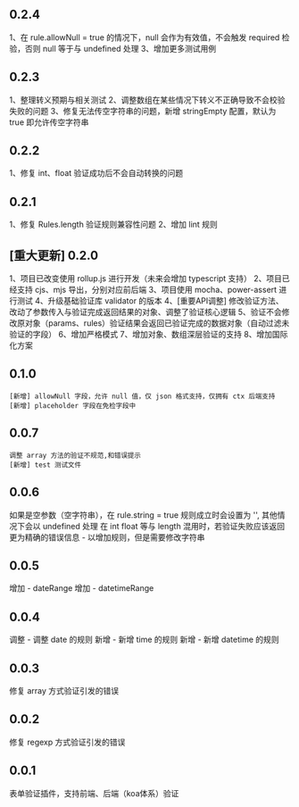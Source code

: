 ## 0.2.4
1、在 rule.allowNull = true 的情况下，null 会作为有效值，不会触发 required 检验，否则 null 等于与 undefined 处理
3、增加更多测试用例

## 0.2.3
1、整理转义预期与相关测试
2、调整数组在某些情况下转义不正确导致不会校验失败的问题
3、修复无法传空字符串的问题，新增 stringEmpty 配置，默认为 true 即允许传空字符串

## 0.2.2
1、修复 int、float 验证成功后不会自动转换的问题

## 0.2.1
1、修复 Rules.length 验证规则兼容性问题
2、增加 lint 规则

## [重大更新] 0.2.0
1、项目已改变使用 rollup.js 进行开发（未来会增加 typescript 支持）
2、项目已经支持 cjs、mjs 导出，分别对应前后端
3、项目使用 mocha、power-assert 进行测试
4、升级基础验证库 validator 的版本
4、[重要API调整] 修改验证方法、改动了参数传入与验证完成返回结果的对象、调整了验证核心逻辑
5、验证不会修改原对象（params、rules）验证结果会返回已验证完成的数据对象（自动过滤未验证的字段）
6、增加严格模式
7、增加对象、数组深层验证的支持
8、增加国际化方案

## 0.1.0
    [新增] allowNull 字段，允许 null 值，仅 json 格式支持，仅拥有 ctx 后端支持
    [新增] placeholder 字段在免检字段中
    
## 0.0.7
    调整 array 方法的验证不规范,和错误提示    
    [新增] test 测试文件

## 0.0.6
如果是空参数（空字符串），在 rule.string = true 规则成立时会设置为 '', 其他情况下会以 undefined 处理
在 int float 等与 length 混用时，若验证失败应该返回更为精确的错误信息
    - 以增加规则，但是需要修改字符串

## 0.0.5
增加 - dateRange
增加 - datetimeRange

## 0.0.4
调整 - 调整 date 的规则
新增 - 新增 time 的规则
新增 - 新增 datetime 的规则

## 0.0.3
修复 array 方式验证引发的错误

## 0.0.2
修复 regexp 方式验证引发的错误

## 0.0.1
表单验证插件，支持前端、后端（koa体系）验证